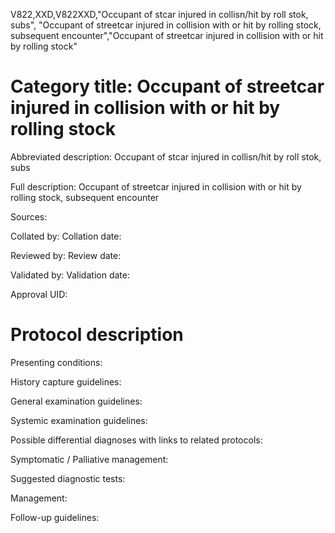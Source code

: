 V822,XXD,V822XXD,"Occupant of stcar injured in collisn/hit by roll stok, subs", "Occupant of streetcar injured in collision with or hit by rolling stock, subsequent encounter","Occupant of streetcar injured in collision with or hit by rolling stock"
# Category title: Occupant of streetcar injured in collision with or hit by rolling stock

Abbreviated description: Occupant of stcar injured in collisn/hit by roll stok, subs

Full description: Occupant of streetcar injured in collision with or hit by rolling stock, subsequent encounter

Sources:

Collated by:
Collation date:

Reviewed by:
Review date:

Validated by:
Validation date:

Approval UID:

# Protocol description

Presenting conditions:

History capture guidelines:

General examination guidelines:

Systemic examination guidelines:

Possible differential diagnoses with links to related protocols:

Symptomatic / Palliative management:

Suggested diagnostic tests:

Management:

Follow-up guidelines:
